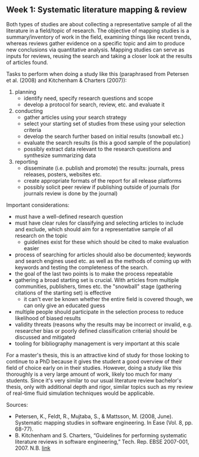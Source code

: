 ## Week 1: Systematic literature mapping & review

Both types of studies are about collecting a representative sample
of all the literature in a field/topic of research.
The objective of mapping studies is a summary/inventory
of work in the field, examining things like recent trends,
whereas reviews gather evidence on a specific topic and aim
to produce new conclusions via quantitative analysis.
Mapping studies can serve as inputs for reviews, reusing the search
and taking a closer look at the results of articles found.

Tasks to perform when doing a study like this (paraphrased from
Petersen et al. (2008) and Kitchenham & Charters (2007)):
1. planning
	- identify need, specify research questions and scope
	- develop a protocol for search, review, etc. and evaluate it
2. conducting
	- gather articles using your search strategy
	- select your starting set of studies from these
	  using your selection criteria
	- develop the search further based on initial results (snowball etc.)
	- evaluate the search results (is this a good sample of the population)
	- possibly extract data relevant to the research questions
	  and synthesize summarizing data
3. reporting
	- disseminate (i.e. publish and promote) the results:
	  journals, press releases, posters, websites etc.
	- create appropriate formats of the report for all release platforms
	- possibly solicit peer review if publishing outside of journals
	  (for journals review is done by the journal)
	  
Important considerations:
- must have a well-defined research question
- must have clear rules for classifying and selecting articles
  to include and exclude, which should aim for a representative sample
  of all research on the topic
	- guidelines exist for these which should be cited to make evaluation easier
- process of searching for articles should also be documented;
  keywords and search engines used etc. as well as the methods of
  coming up with keywords and testing the completeness of the search.
- the goal of the last two points is to make the process repeatable
- gathering a broad starting set is crucial. With articles from multiple
  communities, publishers, times etc. the "snowball" stage
  (gathering citations of the starting set) is effective
	- it can't ever be known whether the entire field is covered though,
	  we can only give an educated guess
- multiple people should participate in the selection process
  to reduce likelihood of biased results
- validity threats (reasons why the results may be incorrect or invalid,
  e.g. researcher bias or poorly defined classification criteria)
  should be discussed and mitigated
- tooling for bibliography management is very important at this scale

For a master's thesis, this is an attractive kind of study for those
looking to continue to a PhD because it gives the student a good
overview of their field of choice early on in their studies.
However, doing a study like this thoroughly is a very
large amount of work, likely too much for many students.
Since it's very similar to our usual literature review bachelor's thesis,
only with additional depth and rigor, similar topics such as my
review of real-time fluid simulation techniques would be applicable.

Sources:
- Petersen, K., Feldt, R., Mujtaba, S., & Mattsson, M. (2008, June).
  Systematic mapping studies in software engineering.
  In Ease (Vol. 8, pp. 68-77).
- B. Kitchenham and S. Charters, “Guidelines for performing
  systematic literature reviews in software engineering,”
  Tech. Rep. EBSE 2007-001, 2007. N.B.
  [link](https://www.researchgate.net/profile/Barbara-Kitchenham/publication/302924724_Guidelines_for_performing_Systematic_Literature_Reviews_in_Software_Engineering/links/61712932766c4a211c03a6f7/Guidelines-for-performing-Systematic-Literature-Reviews-in-Software-Engineering.pdf)
